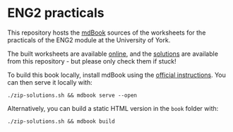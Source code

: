 # ENG2 practicals

This repository hosts the [mdBook](https://github.com/rust-lang/mdBook) sources of the worksheets for the practicals of the ENG2 module at the University of York.

The built worksheets are available [online](https://uoy-cs-eng2.github.io/mdbook-practicals/), and the [solutions](./solutions) are available from this repository - but please only check them if stuck!

To build this book locally, install mdBook using the [official instructions](https://rust-lang.github.io/mdBook/guide/installation.html).
You can then serve it locally with:

```shell
./zip-solutions.sh && mdbook serve --open
```

Alternatively, you can build a static HTML version in the `book` folder with:

```shell
./zip-solutions.sh && mdbook build
```
